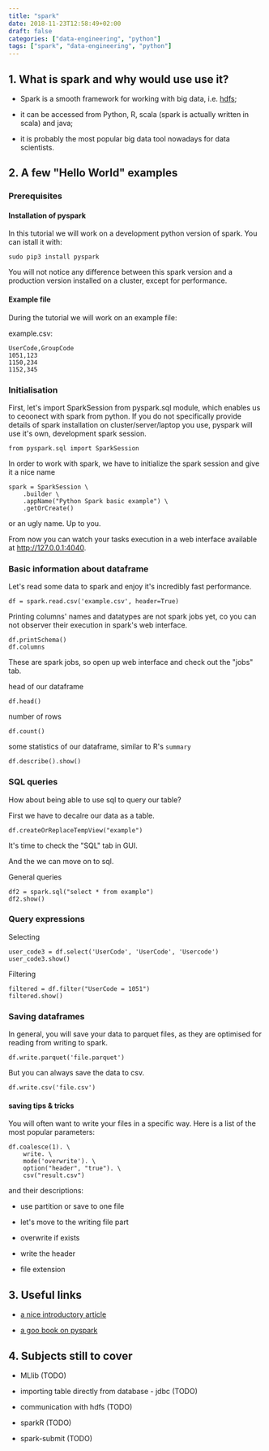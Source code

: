 ```yaml
---
title: "spark"
date: 2018-11-23T12:58:49+02:00
draft: false
categories: ["data-engineering", "python"]
tags: ["spark", "data-engineering", "python"]
---
```


## 1. What is spark and why would use use it?

* Spark is a smooth framework for working with big data, i.e. [hdfs](https://tomis9.github.io/post/hadoop);

* it can be accessed from Python, R, scala (spark is actually written in scala) and java;

* it is probably the most popular big data tool nowadays for data scientists.

## 2. A few "Hello World" examples

### Prerequisites

#### Installation of pyspark
In this tutorial we will work on a development python version of spark. You can istall it with:

```{python}
sudo pip3 install pyspark
```

You will not notice any difference between this spark version and a production version installed on a cluster, except for performance.

#### Example file

During the tutorial we will work on an example file:

example.csv:
```
UserCode,GroupCode
1051,123
1150,234
1152,345
```

### Initialisation

First, let's import SparkSession from pyspark.sql module, which enables us to ceoonect with spark from python. If you do not specifically provide details of spark installation on cluster/server/laptop you use, pyspark will use it's own, development spark session.

```
from pyspark.sql import SparkSession
```

In order to work with spark, we have to initialize the spark session and give it a nice name
```
spark = SparkSession \
    .builder \
    .appName("Python Spark basic example") \
    .getOrCreate()
```
or an ugly name. Up to you.

From now you can watch your tasks execution in a web interface available at http://127.0.0.1:4040.

### Basic information about dataframe

Let's read some data to spark and enjoy it's incredibly fast performance.

```
df = spark.read.csv('example.csv', header=True)
```

Printing columns' names and datatypes are not spark jobs yet, co you can not observer their execution in spark's web interface.
```
df.printSchema()
df.columns
```

These are spark jobs, so open up web interface and check out the "jobs" tab.

head of our dataframe
```
df.head()
```

number of rows
```
df.count()
```

some statistics of our dataframe, similar to R's `summary`
```
df.describe().show()
```

### SQL queries

How about being able to use sql to query our table?

First we have to decalre our data as a table.

```
df.createOrReplaceTempView("example")
```
It's time to check the "SQL" tab in GUI.

And the  we can move on to sql.

General queries
```
df2 = spark.sql("select * from example")
df2.show()
```

### Query expressions

Selecting
```
user_code3 = df.select('UserCode', 'UserCode', 'Usercode')
user_code3.show()
```

Filtering
```
filtered = df.filter("UserCode = 1051")
filtered.show()
```


### Saving dataframes

In general, you will save your data to parquet files, as they are optimised for reading from writing to spark.
```
df.write.parquet('file.parquet')
```

But you can always save the data to csv.
```
df.write.csv('file.csv')
```
#### saving tips & tricks

You will often want to write your files in a specific way. Here is a list of the most popular parameters:
```
df.coalesce(1). \
    write. \
    mode('overwrite'). \
    option("header", "true"). \
    csv("result.csv")
```

and their descriptions:

* use partition or save to one file

* let's move to the writing file part

* overwrite if exists

* write the header

* file extension

## 3. Useful links

* [a nice introductory article](https://dzone.com/articles/introduction-to-spark-with-python-pyspark-for-begi)

* [a goo book on pyspark](https://runawayhorse001.github.io/LearningApacheSpark/pyspark.pdf)


## 4. Subjects still to cover

* MLlib (TODO)

* importing table directly from database - jdbc (TODO)

* communication with hdfs (TODO)

* sparkR (TODO)

* spark-submit (TODO)
